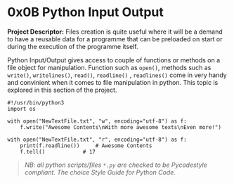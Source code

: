 # 0x0B Python Input Output

__Project Descriptor:__ Files creation is quite useful where it will
be a demand to have a reusable data for a programme that can be
preloaded on start or during the execution of the programme itself.

Python Input/Output gives access to couple of functions or methods
on a file object for manipulation. Function such as ```open()```, methods
such as ```write()```, ```writelines()```, ```read()```, ```readline()```
, ```readlines()``` come in very handy and convinient when it comes to file
manipulation in python. This topic is explored in this section of the project.


```
#!/usr/bin/python3
import os

with open("NewTextFile.txt", "w", encoding="utf-8") as f:
	f.write("Awesome Contents\nWith more awesome texts\nEven more!")

with open("NewTextFile.txt", "r", encoding="utf-8") as f:
	print(f.readline())		# Awesome Contents
	f.tell()			# 17
```

> _NB: all python scripts/files ```*.py``` are checked to be Pycodestyle_
> _compliant. The choice Style Guide for Python Code._
